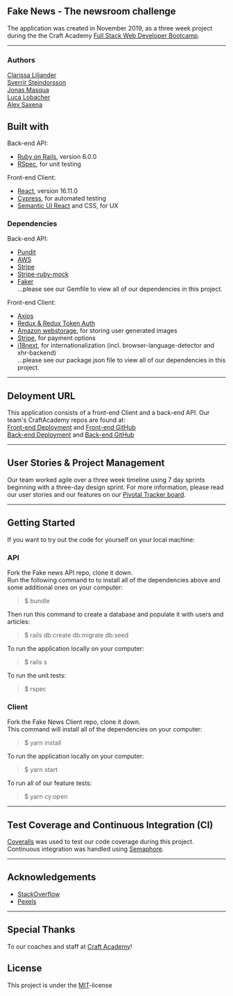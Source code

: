 ## Fake News - The newsroom challenge

The application was created in November 2019, as a three week project during the the Craft Academy [Full Stack Web Developer Bootcamp](https://craftacademy.se/english/). 

---
### Authors
[Clarissa Liljander](https://github.com/clalil)  
[Sverrir Steindorsson](https://github.com/shsteindorsson)  
[Jonas Masqua]()  
[Luca Lobacher]()  
[Alex Saxena]()  

## Built with  
Back-end API:
- [Ruby on Rails](https://rubyonrails.org/), version 6.0.0  
- [RSpec](https://rspec.info/), for unit testing  

Front-end Client:
- [React](https://rspec.info/), version 16.11.0  
- [Cypress](https://www.cypress.io/), for automated testing  
- [Semantic UI React](https://react.semantic-ui.com/) and CSS, for UX 

### Dependencies  
Back-end API:
* [Pundit](https://github.com/varvet/pundit)
* [AWS](https://rubygems.org/gems/aws-sdk-s3/versions/1.0.0.rc2)  
* [Stripe](https://github.com/stripe/stripe-ruby)  
* [Stripe-ruby-mock](https://github.com/rebelidealist/stripe-ruby-mock)
* [Faker](https://github.com/faker-ruby/faker)  
...please see our Gemfile to view all of our dependencies in this project. 

Front-end Client:
* [Axios](https://github.com/axios/axios)
* [Redux & Redux Token Auth](https://github.com/kylecorbelli/redux-token-auth)
* [Amazon webstorage](https://aws.amazon.com/), for storing user generated images 
* [Stripe](https://stripe.com/), for payment options
* [i18next](https://www.i18next.com/), for internationalization (incl. browser-language-detector and xhr-backend)  
...please see our package.json file to view all of our dependencies in this project.  

---
## Deloyment URL
This application consists of a front-end Client and a back-end API. Our team's CraftAcademy repos are found at:  
[Front-end Deployment](https://newsroom-fake-news.netlify.com/) and [Front-end GitHub](https://github.com/CraftAcademy/fake_news_client)  
[Back-end Deployment](https://.herokuapp.com/) and [Back-end GitHub](https://github.com/CraftAcademy/fake_news_backend)

---
## User Stories & Project Management
Our team worked agile over a three week timeline using 7 day sprints beginning with a three-day design sprint. For more information, please read our user stories and our features on our [Pivotal Tracker board](https://www.pivotaltracker.com/n/projects/2407392). 

---
## Getting Started
If you want to try out the code for yourself on your local machine:  
### API
Fork the Fake news API repo, clone it down.  
Run the following command to to install all of the dependencies above and some additional ones on your computer:
>$ bundle   

Then run this command to create a database and populate it with users and articles:  
>$ rails db:create db:migrate db:seed
  
To run the application locally on your computer:
>$ rails s  

To run the unit tests:
>$ rspec

### Client
Fork the Fake News Client repo, clone it down.  
This command will install all of the dependencies on your computer: 
>$ yarn install

To run the application locally on your computer:
>$ yarn start

To run all of our feature tests:
>$ yarn cy:open

---
## Test Coverage and Continuous Integration (CI)
[Coveralls](https://coveralls.io/) was used to test our code coverage during this project.  
Continuous integration was handled using [Semaphore](https://semaphoreci.com/).  

---
## Acknowledgements
- [StackOverflow](https://stackoverflow.com/)
- [Pexels](https://www.pexels.com/)

---
## Special Thanks
To our coaches and staff at [Craft Academy](https://craftacademy.se/)!

## License
This project is under the [MIT](https://opensource.org/licenses/MIT)-license
